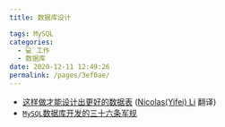 ```yaml
---
title: 数据库设计

tags: MySQL
categories: 
  - 💻 工作
  - 数据库
date: 2020-12-11 12:49:26
permalink: /pages/3ef0ae/
---
```

- [这样做才能设计出更好的数据表](http://gold.xitu.io/entry/57af3cbc5bbb500062cb38a5?utm_source=gold-miner&utm_medium=readme&utm_campaign=github) ([Nicolas(Yifei) Li](https://github.com/yifili09) 翻译)
-  [`MySQL`数据库开发的三十六条军规](https://blog.csdn.net/heximing1991/article/details/46827679)